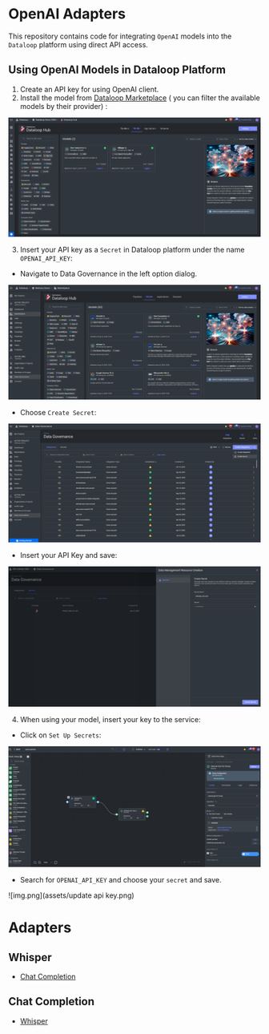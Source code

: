 # OpenAI Adapters

This repository contains code for integrating `OpenAI` models into the `Dataloop` platform using direct API access.

## Using OpenAI Models in Dataloop Platform

1. Create an API key for using OpenAI client.
2. Install the model from [Dataloop Marketplace](https://docs.dataloop.ai/docs/marketplace) ( you can filter the
   available models by their provider) :

<img src="assets/market_place.png" alt="Image of the pipeline">

3. Insert your API key as a `Secret` in Dataloop platform under the name `OPENAI_API_KEY`:


* Navigate to Data Governance in the left option dialog.

<img src="assets/navigate.png" alt="Image of the pipeline">

* Choose `Create Secret`:

![img.png](assets/img.png)

* Insert your API Key and save:

<img src="assets/secret.png" alt="Image of the pipeline">

4. When using your model, insert your key to the service:
* Click on `Set Up Secrets`:

![img.png](assets/pipeline.png)

* Search for `OPENAI_API_KEY` and choose your `secret` and save.

![img.png](assets/update api key.png)
# Adapters

## Whisper

- [Chat Completion](adapters/chat_completion/README.md)

## Chat Completion

- [Whisper](adapters/whisper/README.md)